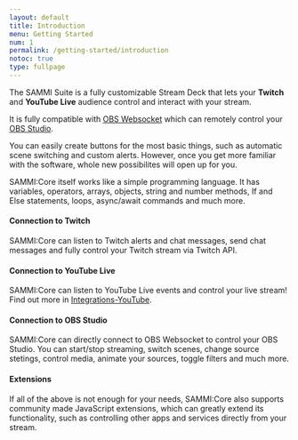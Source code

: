 ```yaml
---
layout: default
title: Introduction
menu: Getting Started
num: 1
permalink: /getting-started/introduction
notoc: true
type: fullpage
---
```


<p class="lb-lead">The SAMMI Suite is a fully customizable Stream Deck that lets your <b>Twitch</b> and <b>YouTube Live</b> audience control and interact with your stream. </p>

It is fully compatible with [OBS Websocket](https://obsproject.com/forum/resources/obs-websocket-remote-control-obs-studio-from-websockets.466/) which can remotely control your [OBS Studio](https://obsproject.com/).

You can easily create buttons for the most basic things, such as automatic scene switching and custom alerts. However, once you get more familiar with the software, whole new possibilites will open up for you. 

SAMMI:Core itself works like a simple programming language. It has variables, operators, arrays, objects, string and number methods, If and Else statements, loops, async/await commands and much more.

#### Connection to Twitch

SAMMI:Core can listen to Twitch alerts and chat messages, send chat messages and fully control your Twitch stream via Twitch API. 

#### Connection to YouTube Live

SAMMI:Core can listen to YouTube Live events and control your live stream! Find out more in [Integrations-YouTube](https://lioranboard.ca/docs/integrations/youtube/general). 

#### Connection to OBS Studio

SAMMI:Core can directly connect to OBS Websocket to control your OBS Studio. You can start/stop streaming, switch scenes, change source stetings, control media, animate your sources, toggle filters and much more. 

#### Extensions

If all of the above is not enough for your needs, SAMMI:Core also supports community made JavaScript extensions, which can greatly extend its functionality, such as controlling other apps and services directly from your stream. 

